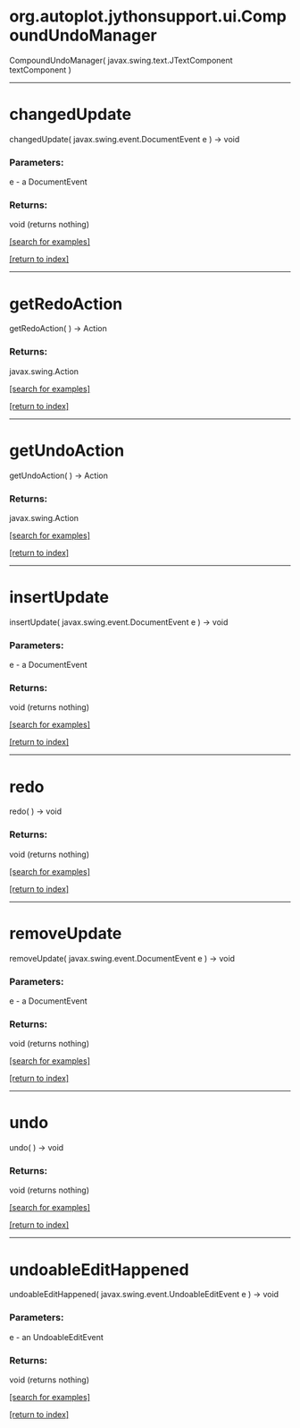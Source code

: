 # org.autoplot.jythonsupport.ui.CompoundUndoManager
CompoundUndoManager( javax.swing.text.JTextComponent textComponent )


***
<a name="changedUpdate"></a>
# changedUpdate
changedUpdate( javax.swing.event.DocumentEvent e ) &rarr; void



### Parameters:
e - a DocumentEvent

### Returns:
void (returns nothing)


<a href="https://github.com/autoplot/dev/search?q=changedUpdate&unscoped_q=changedUpdate">[search for examples]</a>

<a href="https://github.com/autoplot/documentation/blob/master/javadoc/index-all.md">[return to index]</a>

***
<a name="getRedoAction"></a>
# getRedoAction
getRedoAction(  ) &rarr; Action



### Returns:
javax.swing.Action


<a href="https://github.com/autoplot/dev/search?q=getRedoAction&unscoped_q=getRedoAction">[search for examples]</a>

<a href="https://github.com/autoplot/documentation/blob/master/javadoc/index-all.md">[return to index]</a>

***
<a name="getUndoAction"></a>
# getUndoAction
getUndoAction(  ) &rarr; Action



### Returns:
javax.swing.Action


<a href="https://github.com/autoplot/dev/search?q=getUndoAction&unscoped_q=getUndoAction">[search for examples]</a>

<a href="https://github.com/autoplot/documentation/blob/master/javadoc/index-all.md">[return to index]</a>

***
<a name="insertUpdate"></a>
# insertUpdate
insertUpdate( javax.swing.event.DocumentEvent e ) &rarr; void



### Parameters:
e - a DocumentEvent

### Returns:
void (returns nothing)


<a href="https://github.com/autoplot/dev/search?q=insertUpdate&unscoped_q=insertUpdate">[search for examples]</a>

<a href="https://github.com/autoplot/documentation/blob/master/javadoc/index-all.md">[return to index]</a>

***
<a name="redo"></a>
# redo
redo(  ) &rarr; void



### Returns:
void (returns nothing)


<a href="https://github.com/autoplot/dev/search?q=redo&unscoped_q=redo">[search for examples]</a>

<a href="https://github.com/autoplot/documentation/blob/master/javadoc/index-all.md">[return to index]</a>

***
<a name="removeUpdate"></a>
# removeUpdate
removeUpdate( javax.swing.event.DocumentEvent e ) &rarr; void



### Parameters:
e - a DocumentEvent

### Returns:
void (returns nothing)


<a href="https://github.com/autoplot/dev/search?q=removeUpdate&unscoped_q=removeUpdate">[search for examples]</a>

<a href="https://github.com/autoplot/documentation/blob/master/javadoc/index-all.md">[return to index]</a>

***
<a name="undo"></a>
# undo
undo(  ) &rarr; void



### Returns:
void (returns nothing)


<a href="https://github.com/autoplot/dev/search?q=undo&unscoped_q=undo">[search for examples]</a>

<a href="https://github.com/autoplot/documentation/blob/master/javadoc/index-all.md">[return to index]</a>

***
<a name="undoableEditHappened"></a>
# undoableEditHappened
undoableEditHappened( javax.swing.event.UndoableEditEvent e ) &rarr; void



### Parameters:
e - an UndoableEditEvent

### Returns:
void (returns nothing)


<a href="https://github.com/autoplot/dev/search?q=undoableEditHappened&unscoped_q=undoableEditHappened">[search for examples]</a>

<a href="https://github.com/autoplot/documentation/blob/master/javadoc/index-all.md">[return to index]</a>

